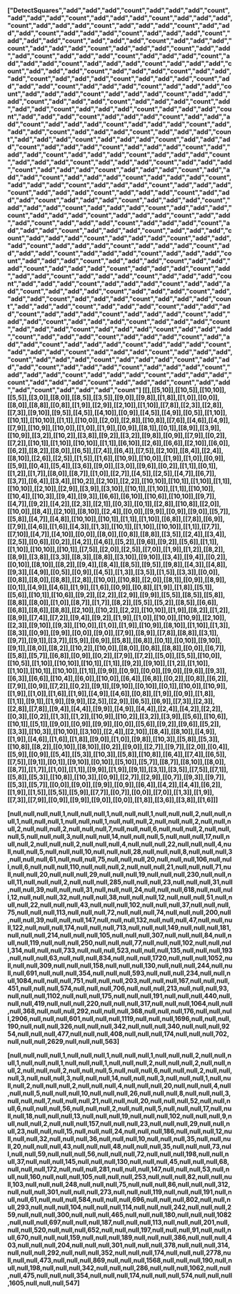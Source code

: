 

**["DetectSquares","add","add","add","count","add","add","add","count","add","add","add","count","add","add","add","count","add","add","add","count","add","add","add","count","add","add","add","count","add","add","add","count","add","add","add","count","add","add","add","count","add","add","add","count","add","add","add","count","add","add","add","count","add","add","add","count","add","add","add","count","add","add","add","count","add","add","add","count","add","add","add","count","add","add","add","count","add","add","add","count","add","add","add","count","add","add","add","count","add","add","add","count","add","add","add","count","add","add","add","count","add","add","add","count","add","add","add","count","add","add","add","count","add","add","add","count","add","add","add","count","add","add","add","count","add","add","add","count","add","add","add","count","add","add","add","count","add","add","add","count","add","add","add","count","add","add","add","count","add","add","add","count","add","add","add","count","add","add","add","count","add","add","add","count","add","add","add","count","add","add","add","count","add","add","add","count","add","add","add","count","add","add","add","count","add","add","add","count","add","add","add","count","add","add","add","count","add","add","add","count","add","add","add","count","add","add","add","count","add","add","add","count","add","add","add","count","add","add","add","count","add","add","add","count","add","add","add","count","add","add","add","count","add","add","add","count","add","add","add","count","add","add","add","count","add","add","add","count","add","add","add","count","add","add","add","count","add","add","add","count","add","add","add","count","add","add","add","count","add","add","add","count","add","add","add","count","add","add","add","count","add","add","add","count","add","add","add","count","add","add","add","count","add","add","add","count","add","add","add","count","add","add","add","count","add","add","add","count","add","add","add","count","add","add","add","count","add","add","add","count","add","add","add","count","add","add","add","count","add","add","add","count","add","add","add","count","add","add","add","count","add","add","add","count","add","add","add","count","add","add","add","count","add","add","add","count","add","add","add","count","add","add","add","count","add","add","add","count","add","add","add","count","add","add","add","count","add","add","add","count","add","add","add","count","add","add","add","count","add","add","add","count","add","add","add","count","add","add","add","count","add","add","add","count","add","add","add","count","add","add","add","count","add","add","add","count","add","add","add","count","add","add","add","count","add","add","add","count","add","add","add","count","add","add","add","count","add","add","add","count","add","add","add","count","add","add","add","count","add","add","add","count","add","add","add","count","add","add","add","count","add","add","add","count","add","add","add","count","add","add","add","count","add","add","add","count","add","add","add","count","add","add","add","count","add","add","add","count","add","add","add","count","add","add","add","count","add","add","add","count","add","add","add","count","add","add","add","count","add","add","add","count","add","add","add","count","add","add","add","count","add","add","add","count","add","add","add","count","add","add","add","count","add","add","add","count","add","add","add","count"] [[],[[5,10]],[[10,5]],[[10,10]],[[5,5]],[[3,0]],[[8,0]],[[8,5]],[[3,5]],[[9,0]],[[9,8]],[[1,8]],[[1,0]],[[0,0]],[[8,0]],[[8,8]],[[0,8]],[[1,9]],[[2,9]],[[2,10]],[[1,10]],[[7,8]],[[2,3]],[[2,8]],[[7,3]],[[9,10]],[[9,5]],[[4,5]],[[4,10]],[[0,9]],[[4,5]],[[4,9]],[[0,5]],[[1,10]],[[10,1]],[[10,10]],[[1,1]],[[10,0]],[[2,0]],[[2,8]],[[10,8]],[[7,6]],[[4,6]],[[4,9]],[[7,9]],[[10,9]],[[10,0]],[[1,0]],[[1,9]],[[0,9]],[[8,1]],[[0,1]],[[8,9]],[[3,9]],[[10,9]],[[3,2]],[[10,2]],[[3,8]],[[9,2]],[[3,2]],[[9,8]],[[0,9]],[[7,9]],[[0,2]],[[7,2]],[[10,1]],[[1,10]],[[10,10]],[[1,1]],[[6,10]],[[2,6]],[[6,6]],[[2,10]],[[6,0]],[[6,2]],[[8,2]],[[8,0]],[[6,5]],[[7,4]],[[6,4]],[[7,5]],[[2,10]],[[8,4]],[[2,4]],[[8,10]],[[2,6]],[[2,5]],[[1,5]],[[1,6]],[[10,9]],[[10,0]],[[1,9]],[[1,0]],[[0,9]],[[5,9]],[[0,4]],[[5,4]],[[3,6]],[[9,0]],[[3,0]],[[9,6]],[[0,2]],[[1,1]],[[0,1]],[[1,2]],[[1,7]],[[8,0]],[[8,7]],[[1,0]],[[2,7]],[[4,5]],[[2,5]],[[4,7]],[[6,7]],[[3,7]],[[6,4]],[[3,4]],[[10,2]],[[2,10]],[[2,2]],[[10,10]],[[10,1]],[[1,10]],[[1,1]],[[10,10]],[[2,10]],[[2,9]],[[3,9]],[[3,10]],[[10,1]],[[1,10]],[[1,1]],[[10,10]],[[10,4]],[[10,3]],[[9,4]],[[9,3]],[[6,6]],[[6,10]],[[10,6]],[[10,10]],[[9,7]],[[4,7]],[[9,2]],[[4,2]],[[2,3]],[[2,1]],[[0,3]],[[0,1]],[[2,8]],[[10,8]],[[2,0]],[[10,0]],[[8,4]],[[2,10]],[[8,10]],[[2,4]],[[0,0]],[[9,9]],[[0,9]],[[9,0]],[[5,7]],[[5,8]],[[4,7]],[[4,8]],[[10,10]],[[10,1]],[[1,1]],[[1,10]],[[6,8]],[[7,8]],[[6,9]],[[7,9]],[[4,6]],[[1,6]],[[4,3]],[[1,3]],[[10,1]],[[1,10]],[[10,10]],[[1,1]],[[7,7]],[[7,10]],[[4,7]],[[4,10]],[[0,0]],[[8,0]],[[0,8]],[[8,8]],[[3,5]],[[2,4]],[[3,4]],[[2,5]],[[0,6]],[[0,2]],[[4,2]],[[4,6]],[[5,2]],[[9,6]],[[9,2]],[[5,6]],[[1,1]],[[1,10]],[[10,10]],[[10,1]],[[7,5]],[[2,0]],[[2,5]],[[7,0]],[[1,9]],[[1,2]],[[8,2]],[[8,9]],[[3,8]],[[3,3]],[[8,3]],[[8,8]],[[3,10]],[[9,10]],[[3,4]],[[9,4]],[[0,2]],[[0,10]],[[8,10]],[[8,2]],[[9,4]],[[8,4]],[[8,5]],[[9,5]],[[9,8]],[[4,3]],[[4,8]],[[9,3]],[[4,9]],[[0,5]],[[0,9]],[[4,5]],[[1,3]],[[3,5]],[[1,5]],[[3,3]],[[0,0]],[[0,8]],[[8,0]],[[8,8]],[[2,8]],[[10,0]],[[10,8]],[[2,0]],[[8,1]],[[0,9]],[[8,9]],[[0,1]],[[4,9]],[[4,6]],[[1,9]],[[1,6]],[[0,9]],[[0,8]],[[1,9]],[[1,8]],[[5,1]],[[5,6]],[[10,1]],[[10,6]],[[9,2]],[[2,2]],[[2,9]],[[9,9]],[[5,5]],[[8,5]],[[5,8]],[[8,8]],[[8,0]],[[1,0]],[[8,7]],[[1,7]],[[8,2]],[[5,5]],[[5,2]],[[8,5]],[[6,6]],[[6,8]],[[8,6]],[[8,8]],[[2,10]],[[10,2]],[[2,2]],[[10,10]],[[1,9]],[[8,2]],[[1,2]],[[8,9]],[[7,4]],[[7,2]],[[9,4]],[[9,2]],[[1,9]],[[1,0]],[[10,0]],[[10,9]],[[2,10]],[[2,3]],[[9,10]],[[9,3]],[[10,0]],[[1,0]],[[1,9]],[[10,9]],[[8,10]],[[1,10]],[[1,3]],[[8,3]],[[0,9]],[[9,9]],[[0,0]],[[9,0]],[[7,9]],[[8,9]],[[7,8]],[[8,8]],[[3,1]],[[9,7]],[[9,1]],[[3,7]],[[5,9]],[[6,9]],[[5,8]],[[6,8]],[[0,1]],[[0,10]],[[9,10]],[[9,1]],[[8,0]],[[8,2]],[[10,2]],[[10,0]],[[8,0]],[[0,8]],[[8,8]],[[0,0]],[[6,7]],[[5,8]],[[5,7]],[[6,8]],[[0,9]],[[0,2]],[[7,9]],[[7,2]],[[5,0]],[[5,5]],[[10,0]],[[10,5]],[[1,10]],[[10,10]],[[10,1]],[[1,1]],[[9,2]],[[9,10]],[[1,2]],[[1,10]],[[1,10]],[[10,1]],[[10,10]],[[1,1]],[[9,9]],[[0,9]],[[0,0]],[[9,0]],[[9,6]],[[9,3]],[[6,3]],[[6,6]],[[10,4]],[[6,0]],[[10,0]],[[6,4]],[[6,8]],[[0,2]],[[0,8]],[[6,2]],[[7,9]],[[0,9]],[[7,2]],[[0,2]],[[9,1]],[[9,10]],[[0,10]],[[0,1]],[[10,0]],[[10,9]],[[1,9]],[[1,0]],[[1,6]],[[1,9]],[[4,9]],[[4,6]],[[0,8]],[[1,9]],[[0,9]],[[1,8]],[[1,1]],[[9,1]],[[1,9]],[[9,9]],[[2,5]],[[2,9]],[[6,5]],[[6,9]],[[7,3]],[[2,3]],[[2,8]],[[7,8]],[[9,4]],[[4,4]],[[9,9]],[[4,9]],[[4,4]],[[2,4]],[[4,2]],[[2,2]],[[0,3]],[[0,2]],[[1,3]],[[1,2]],[[10,9]],[[10,2]],[[3,2]],[[3,9]],[[5,6]],[[10,6]],[[10,1]],[[5,1]],[[9,0]],[[0,9]],[[9,9]],[[0,0]],[[5,6]],[[9,2]],[[9,6]],[[5,2]],[[3,3]],[[10,3]],[[10,10]],[[3,10]],[[2,4]],[[2,10]],[[8,4]],[[8,10]],[[4,9]],[[1,9]],[[4,6]],[[1,6]],[[1,8]],[[9,0]],[[1,0]],[[9,8]],[[10,3]],[[5,8]],[[5,3]],[[10,8]],[[8,2]],[[0,10]],[[8,10]],[[0,2]],[[9,0]],[[2,7]],[[9,7]],[[2,0]],[[0,4]],[[5,9]],[[0,9]],[[5,4]],[[5,3]],[[10,3]],[[5,8]],[[10,8]],[[6,4]],[[7,4]],[[6,5]],[[7,5]],[[9,1]],[[0,1]],[[9,10]],[[0,10]],[[5,10]],[[5,7]],[[8,7]],[[8,10]],[[8,0]],[[8,7]],[[1,7]],[[1,0]],[[1,1]],[[9,9]],[[1,9]],[[9,1]],[[3,1]],[[3,5]],[[7,5]],[[7,1]],[[5,8]],[[5,3]],[[10,8]],[[10,3]],[[0,9]],[[2,7]],[[2,9]],[[0,7]],[[9,3]],[[9,7]],[[5,3]],[[5,7]],[[0,0]],[[9,0]],[[9,9]],[[0,9]],[[6,4]],[[4,2]],[[4,4]],[[6,2]],[[1,9]],[[1,5]],[[5,5]],[[5,9]],[[7,7]],[[0,7]],[[0,0]],[[7,0]],[[1,3]],[[1,9]],[[7,3]],[[7,9]],[[0,9]],[[9,9]],[[9,0]],[[0,0]],[[1,8]],[[3,6]],[[3,8]],[[1,6]]]**





**[null,null,null,null,1,null,null,null,1,null,null,null,1,null,null,null,2,null,null,null,1,null,null,null,1,null,null,null,1,null,null,null,2,null,null,null,2,null,null,null,2,null,null,null,2,null,null,null,7,null,null,null,6,null,null,null,2,null,null,null,5,null,null,null,3,null,null,null,14,null,null,null,5,null,null,null,17,null,null,null,2,null,null,null,2,null,null,null,4,null,null,null,22,null,null,null,4,null,null,null,5,null,null,null,10,null,null,null,28,null,null,null,8,null,null,null,3,null,null,null,61,null,null,null,75,null,null,null,20,null,null,null,106,null,null,null,6,null,null,null,110,null,null,null,2,null,null,null,21,null,null,null,71,null,null,null,20,null,null,null,29,null,null,null,19,null,null,null,230,null,null,null,11,null,null,null,2,null,null,null,285,null,null,null,23,null,null,null,31,null,null,null,39,null,null,null,31,null,null,null,24,null,null,null,618,null,null,null,12,null,null,null,32,null,null,null,38,null,null,null,12,null,null,null,51,null,null,null,22,null,null,null,43,null,null,null,102,null,null,null,37,null,null,null,75,null,null,null,113,null,null,null,72,null,null,null,74,null,null,null,200,null,null,null,39,null,null,null,147,null,null,null,132,null,null,null,47,null,null,null,122,null,null,null,174,null,null,null,713,null,null,null,149,null,null,null,181,null,null,null,214,null,null,null,105,null,null,null,307,null,null,null,84,null,null,null,119,null,null,null,250,null,null,null,77,null,null,null,102,null,null,null,314,null,null,null,733,null,null,null,523,null,null,null,135,null,null,null,193,null,null,null,63,null,null,null,834,null,null,null,1720,null,null,null,1052,null,null,null,309,null,null,null,158,null,null,null,130,null,null,null,244,null,null,null,691,null,null,null,354,null,null,null,593,null,null,null,234,null,null,null,1084,null,null,null,751,null,null,null,203,null,null,null,167,null,null,null,451,null,null,null,574,null,null,null,706,null,null,null,213,null,null,null,93,null,null,null,1102,null,null,null,175,null,null,null,191,null,null,null,440,null,null,null,419,null,null,null,220,null,null,null,317,null,null,null,1064,null,null,null,368,null,null,null,292,null,null,null,368,null,null,null,176,null,null,null,2906,null,null,null,601,null,null,null,1119,null,null,null,1696,null,null,null,190,null,null,null,326,null,null,null,342,null,null,null,340,null,null,null,9254,null,null,null,477,null,null,null,408,null,null,null,174,null,null,null,702,null,null,null,2629,null,null,null,563]**



**[null,null,null,null,1,null,null,null,1,null,null,null,1,null,null,null,2,null,null,null,1,null,null,null,1,null,null,null,1,null,null,null,2,null,null,null,2,null,null,null,2,null,null,null,2,null,null,null,5,null,null,null,6,null,null,null,2,null,null,null,3,null,null,null,3,null,null,null,14,null,null,null,3,null,null,null,1,null,null,null,2,null,null,null,2,null,null,null,4,null,null,null,20,null,null,null,4,null,null,null,5,null,null,null,10,null,null,null,26,null,null,null,8,null,null,null,3,null,null,null,7,null,null,null,21,null,null,null,20,null,null,null,52,null,null,null,6,null,null,null,56,null,null,null,2,null,null,null,5,null,null,null,17,null,null,null,18,null,null,null,13,null,null,null,19,null,null,null,102,null,null,null,9,null,null,null,2,null,null,null,157,null,null,null,23,null,null,null,29,null,null,null,23,null,null,null,15,null,null,null,24,null,null,null,186,null,null,null,12,null,null,null,32,null,null,null,36,null,null,null,10,null,null,null,35,null,null,null,20,null,null,null,43,null,null,null,48,null,null,null,35,null,null,null,73,null,null,null,59,null,null,null,56,null,null,null,72,null,null,null,198,null,null,null,37,null,null,null,145,null,null,null,130,null,null,null,45,null,null,null,68,null,null,null,172,null,null,null,281,null,null,null,147,null,null,null,53,null,null,null,160,null,null,null,105,null,null,null,253,null,null,null,82,null,null,null,103,null,null,null,248,null,null,null,75,null,null,null,86,null,null,null,312,null,null,null,301,null,null,null,273,null,null,null,119,null,null,null,191,null,null,null,61,null,null,null,584,null,null,null,696,null,null,null,802,null,null,null,293,null,null,null,104,null,null,null,114,null,null,null,242,null,null,null,259,null,null,null,300,null,null,null,465,null,null,null,180,null,null,null,1082,null,null,null,697,null,null,null,187,null,null,null,113,null,null,null,201,null,null,null,520,null,null,null,652,null,null,null,197,null,null,null,91,null,null,null,670,null,null,null,159,null,null,null,189,null,null,null,386,null,null,null,403,null,null,null,204,null,null,null,301,null,null,null,378,null,null,null,314,null,null,null,292,null,null,null,352,null,null,null,174,null,null,null,2778,null,null,null,473,null,null,null,869,null,null,null,1568,null,null,null,190,null,null,null,198,null,null,null,342,null,null,null,286,null,null,null,1062,null,null,null,475,null,null,null,354,null,null,null,174,null,null,null,574,null,null,null,1605,null,null,null,547]**

